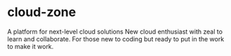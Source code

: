 # cloud-zone
A platform for next-level cloud solutions
New cloud enthusiast with zeal to learn and collaborate.
For those new to coding but ready to put in the work to make it work.
